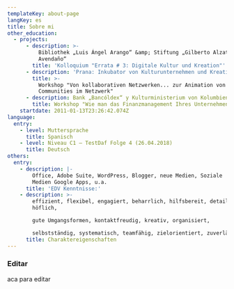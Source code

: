 ```yaml
---
templateKey: about-page
langKey: es
title: Sobre mi
other_education:
  - projects:
      - description: >-
          Bibliothek „Luis Ángel Arango“ &amp; Stiftung „Gilberto Alzate
          Avendaño“
        title: 'Kolloquium "Errata # 3: Digitale Kultur und Kreation"'
      - description: 'Prana: Inkubator von Kulturunternehmen und Kreativwirtschaft'
        title: >-
          Workshop "Von kollaborativen Netzwerken... zur Animation von
          Communities im Netzwerk"
      - description: Bank „Bancóldex“ y Kulturministerium von Kolumbien
        title: Workshop "Wie man das Finanzmanagement Ihres Unternehmens verwaltet?"
    startdate: 2011-01-13T23:26:42.074Z
language:
  entry:
    - level: Muttersprache
      title: Spanisch
    - level: Niveau C1 – TestDaf Folge 4 (26.04.2018)
      title: Deutsch
others:
  entry:
    - description: |-
        Office, Adobe Suite, WordPress, Blogger, neue Medien, Soziale
        Medien Google Apps, u.a.
      title: 'EDV Kenntnisse:'
    - description: >-
        effizient, flexibel, engagiert, beharrlich, hilfsbereit, detailliert,
        höflich,

        gute Umgangsformen, kontaktfreudig, kreativ, organisiert,

        selbstständig, systematisch, teamfähig, zielorientiert, zuverlässig.
      title: Charaktereigenschaften
---
```

### Editar

aca para editar
